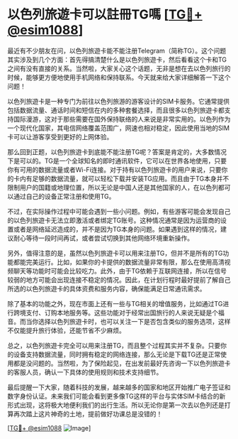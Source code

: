 # 以色列旅遊卡可以註冊TG嗎 [[TG💪+ @esim1088](https://t.me/s/esim1088)]

最近有不少朋友在问，以色列旅遊卡能不能注册Telegram（简称TG）。这个问题其实涉及到几个方面：首先得搞清楚什么是以色列旅遊卡，然后看看这个卡和TG之间有没有直接的关系。当然啦，大家关心这个话题，无非是想在去以色列旅行的时候，能够更方便地使用手机网络和保持联系。今天就来给大家详细解答一下这个问题！

以色列旅遊卡是一种专门为前往以色列旅游的游客设计的SIM卡服务。它通常提供包括数据流量、通话时间和短信在内的多种套餐选择，而且很多以色列旅遊卡都支持国际漫游，这对于那些需要在国外保持联络的人来说是非常实用的。以色列作为一个现代化国家，其电信网络覆盖范围广，网速也相对稳定，因此使用当地的SIM卡可以让游客享受到更好的上网体验。

那么回到正题，以色列旅遊卡到底能不能注册TG呢？答案是肯定的，大多数情况下是可以的。TG是一个全球知名的即时通讯软件，它可以在世界各地使用，只要你有可用的数据流量或者Wi-Fi连接。对于持有以色列旅遊卡的用户来说，只要你的卡内有足够的数据流量，就可以轻松下载并安装TG应用。而且由于TG本身并不限制用户的国籍或地理位置，所以无论是中国人还是其他国家的人，在以色列都可以通过自己的设备正常注册和使用TG。

不过，在实际操作过程中可能会遇到一些小问题。例如，有些游客可能会发现自己的以色列旅遊卡无法立即激活或者绑定TG账号。这种情况通常是因为运营商的设置或者是网络延迟造成的，并不是因为TG本身的问题。如果遇到这样的情况，建议耐心等待一段时间再试，或者尝试切换到其他网络环境重新操作。

另外，值得注意的是，虽然以色列旅遊卡可以用来注册TG，但并不是所有的TG功能都能完美运行。比如，如果你的卡提供的数据流量非常有限，那么在使用高清视频聊天等功能时可能会比较吃力。此外，由于TG依赖于互联网连接，所以在信号较弱的地方可能会出现连接不稳定的情况。因此，在计划行程时最好提前了解自己所选的以色列旅遊卡的具体资费和服务内容，确保能满足日常通讯需求。

除了基本的功能之外，现在市面上还有一些与TG相关的增值服务，比如通过TG进行跨境支付、订购本地服务等。这些功能对于经常出国旅行的人来说无疑是个福音。而当你选择以色列旅遊卡时，也可以关注一下是否包含类似的服务选项，这样不仅能提升旅行体验，还能节省不少麻烦。

总之，以色列旅遊卡完全可以用来注册TG，而且整个过程其实并不复杂。只要你的设备支持数据流量，同时拥有稳定的网络连接，那么无论是下载TG还是正常使用都是没问题的。当然啦，为了保险起见，在出发前最好先咨询一下以色列旅遊卡的客服人员，确认一下具体的使用规则和技术支持细节。

最后提醒一下大家，随着科技的发展，越来越多的国家和地区开始推广电子签证和数字身份认证。未来我们可能会看到更多像TG这样的平台与实体SIM卡结合的新形式出现，这将极大地便利我们的出行生活。所以无论你是第一次去以色列还是打算再次踏上这片神奇的土地，提前做好功课总是没错的！

[[TG💪+ @esim1088](https://t.me/s/esim1088) ![Image](https://i.postimg.cc/4NQfJmqS/Snipaste-2025-05-13-00-14-12.png)]